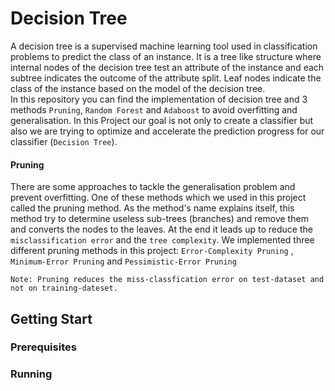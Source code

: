 # Decision Tree

A decision tree is a supervised machine learning tool used in classification problems to predict the class of an instance. It is a tree like structure where internal nodes of the decision tree test an attribute of the instance and each subtree indicates the outcome of the attribute split. Leaf nodes indicate the class of the instance based on the model of the decision tree.<br />
In this repository you can find the implementation of decision tree and 3 methods `Pruning`, `Random Forest` and `Adaboost` to avoid overfitting and generalisation.
In this Project our goal is not only to create a classifier but also we are trying to optimize and accelerate the prediction progress for our classifier (`Decision Tree`). <br/>

#### Pruning

There are some approaches to tackle the generalisation problem and prevent overfitting. One of these methods which we used in this project called the pruning method. As the method's name explains itself, this method try to determine useless sub-trees (branches) and remove them and converts the nodes to the leaves. At the end it leads up to reduce the `misclassification error` and the `tree complexity`. We implemented three different pruning methods in this project: `Error-Complexity Pruning` , `Minimum-Error Pruning` and `Pessimistic-Error Pruning`

```
Note: Pruning reduces the miss-classfication error on test-dataset and not on training-dateset.
```




## Getting Start

### Prerequisites

### Running
